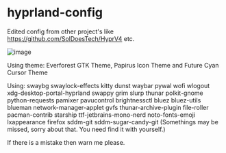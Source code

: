 # hyprland-config
Edited config from other project's like https://github.com/SolDoesTech/HyprV4 etc.

![image](https://github.com/Efeisot/hyprland-config/assets/104940108/dee75b73-413d-4564-928f-0921dfc9716f)

Using theme: Everforest GTK Theme, Papirus Icon Theme and Future Cyan Cursor Theme

Using: swaybg swaylock-effects kitty dunst waybar pywal wofi wlogout xdg-desktop-portal-hyprland swappy grim slurp thunar polkit-gnome python-requests pamixer pavucontrol brightnessctl bluez bluez-utils blueman network-manager-applet gvfs thunar-archive-plugin file-roller pacman-contrib starship ttf-jetbrains-mono-nerd noto-fonts-emoji lxappearance firefox sddm-git sddm-sugar-candy-git (Somethings may be missed, sorry about that. You need find it with yourself.)

If there is a mistake then warn me please.
